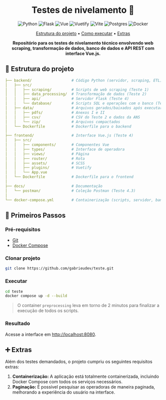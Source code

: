 <h1 align="center" style="font-weight: bold;">Testes de nivelamento 🧩</h1>

<p align="center">
  <img src="https://img.shields.io/badge/python-3670A0?style=for-the-badge&logo=python&logoColor=ffdd54" alt="Python">
  <img src="https://img.shields.io/badge/flask-%23000.svg?style=for-the-badge&logo=flask&logoColor=white" alt="Flask">
  <img src="https://img.shields.io/badge/vuejs-%2335495e.svg?style=for-the-badge&logo=vuedotjs&logoColor=%234FC08D" alt="Vue">
  <img src="https://img.shields.io/badge/Vuetify-1867C0?style=for-the-badge&logo=vuetify&logoColor=AEDDFF" alt="Vuetify">
  <img src="https://img.shields.io/badge/vite-%23646CFF.svg?style=for-the-badge&logo=vite&logoColor=white" alt="Vite">
  <img src="https://img.shields.io/badge/postgres-%23316192.svg?style=for-the-badge&logo=postgresql&logoColor=white" alt="Postgres">
  <img src="https://img.shields.io/badge/docker-%230db7ed.svg?style=for-the-badge&logo=docker&logoColor=white" alt="Docker">
</p>

<p align="center">
 <a href="#estrutura">Estrutura do projeto</a> • 
 <a href="#executar">Como executar</a> •
 <a href="#extras">Extras</a>
</p>

<p align="center">
  <b>Repositório para os testes de nivelamento técnico envolvendo web scraping, transformação de dados, banco de dados e API REST com interface Vue.js.</b>
</p>

<h2 id="estrutura">📂 Estrutura do projeto</h2>

```yaml
├── backend/                  # Código Python (servidor, scraping, ETL)
│   ├── src/
│   │   ├── scraping/         # Scripts de web scraping (Teste 1)
│   │   ├── data_processing/  # Transformação de dados (Teste 2)
│   │   ├── api/              # Servidor Flask (Teste 4)
│   │   └── database/         # Scripts SQL e operações com o banco (Teste 3)
│   ├── data/                 # Arquivos gerados/baixados após executar o projeto
│   │   ├── pdfs/             # Anexos I e II
│   │   ├── csv/              # CSV do Teste 2 e dados da ANS
│   │   └── zip/              # Arquivos compactados
│   └── Dockerfile            # Dockerfile para o backend
│
├── frontend/                 # Interface Vue.js (Teste 4)
│   ├── src/
│   │   ├── components/       # Componentes Vue
│   │   ├── types/            # Interface de operadora
│   │   ├── views/            # Página
│   │   ├── router/           # Rota
│   │   ├── assets/           # SCSS
│   │   ├── plugins/          # Vuetify
│   │   └── App.vue
│   └── Dockerfile            # Dockerfile para o frontend
│
├── docs/                     # Documentação
│   └── postman/              # Coleção Postman (Teste 4.3)
│
└── docker-compose.yml        # Containerização (scripts, servidor, banco de dados e interface)
```

<h2 id="executar">🚀 Primeiros Passos</h2>

<h3>Pré-requisitos</h3>

- [Git](https://git-scm.com/downloads)
- [Docker Compose](https://docs.docker.com/compose/install/)

<h3>Clonar projeto</h3>

```bash
git clone https://github.com/gabrieudev/teste.git
```

<h3>Executar</h3>

```bash
cd teste
docker compose up -d --build
```

> O container `preprocessing` leva em torno de 2 minutos para finalizar a execução de todos os scripts.

<h3>Resultado</h3>

Acesse a interface em [http://localhost:8080](http://localhost:8080).

<h2 id="extras">➕ Extras</h2>

Além dos testes demandados, o projeto cumpriu os seguintes requisitos extras:

1. **Containerização:** A aplicação está totalmente containerizada, incluindo Docker Compose com todos os serviços necessários.
2. **Paginação:** É possível pesquisar as operadoras de maneira paginada, melhorando a experiência do usuário na interface.
